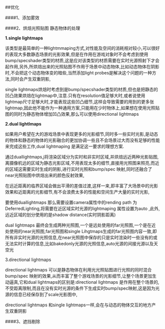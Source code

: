 ##优化

####1、添加雾效

####2、烘焙光照贴图
    静态物体的处理

**1.single lightmaps**

该类型是最简单的一种lightmmaping方式,对性能及空间的消耗相对较小,可以很好的表现大多数静态场景的光影效果,但是在作用在游戏对象时不会考虑到使用bump/specshader类型的材质,这是应对该类型的材质需要在实时光源照射下才会起作用,另外,所烘焙出来的光照贴图不作用于场景中动态物体,比如动态物体在阴影时,不会把这个动态物体变的暗些,当然添加light probes是解决这个问题的一种方法,同时会产生双重阴影,

single lightmaps烘焙时考虑到是bump/specshader类型的材质,但也是把静态的凹凸效果烘焙在lightmap中,注意.只有在resolution值足够大时,或者说使用lightmap尺寸足够大时,才能表现这些凹凸细节,这样会导致需要的用到的更多张lightmap,因此他不能作为一种通用方案,只能用在少时物体上,如果想在使用光照贴图的同时为静态物体增加凹凸效果,那么可以使用directional lightmaps

**2.dual lightlmaps**

如果用户希望在大的游戏场景中表现更多的光影细节,同时多一些实时光影,是动态的物体和静态的物体的光影融合的更加协调一些且不会场景过大而没有足够的性能来完成这些工作,dual lightmaping 是满足这一要求的理想方案.

通过duallightmaps,j将渲染区域分为实时和非实时区域,并烘焙远近两种光影贴图,离摄像机远的区域为静态光影区域,不用表现太多的细节,直接用光照图来照亮,而近的区域这需要实时生成的阴影,进行实时光照和bump/spec 映射,同时还融合了near光照贴图中烘焙出来的颜色反射效果,

在远近距离的临界区域会做出平滑的差值过渡,这样一来,即丰富了大场景中的光影效果和近距离的光影细节,有不会浪费太多的性能和空间生产大量的实时光影,

要使用duallightmaps 那么需要设置camera属性中的rending path 为DeferredLighting,将需要在近区域实时光源的lightmaping 属性设置为auto ,此外,远近区域的划分使用的是shadow distance(实时阴影距离)

dual lightmaps 最终会生成两种光照图,一个是远处使用的far光照图,一个是在近处使用的near光照图,far光照图和single Lihgtmaps生成的far光照图内容一致,即所有非实时光源的光照信息,在near光照图中保存的只是实时渲染时一些没有的或无法实时计算的信息,比如bakedonly光源的光照信息,auto光源的间接光源以及天空光

3.directional  lightmaps

directional lightmaps 可以是静态物体在利用光光照贴图进行光照的同时混合bump/spec 映射的效果,从而丰富了整个游戏场景的光影细节,让整个场景更加生动逼真,它和dual lightmaps的区别是:directional lightmaps 是作用在整个场景的,不受距离限制,而且在没有实时光源的条件下生成实时bump/spec映射,这是因为光源的信息已经保存到了scale光影图中,

directional lightmaps 和single lightmaps一样,会在与动态的物体交互的地方产生双重阴影


####3、遮挡剔除